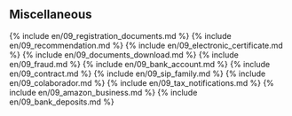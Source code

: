 ## Miscellaneous

{% include en/09_registration_documents.md %}
{% include en/09_recommendation.md %}
{% include en/09_electronic_certificate.md %}
{% include en/09_documents_download.md %}
{% include en/09_fraud.md %}
{% include en/09_bank_account.md %}
{% include en/09_contract.md %}
{% include en/09_sip_family.md %}
{% include en/09_colaborador.md %}
{% include en/09_tax_notifications.md %}
{% include en/09_amazon_business.md %}
{% include en/09_bank_deposits.md %}
